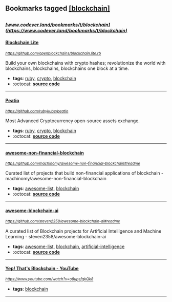 ## Bookmarks tagged [[blockchain]](https://www.codever.land/search?q=[blockchain])

_<sup><sup>[www.codever.land/bookmarks/t/blockchain](https://www.codever.land/bookmarks/t/blockchain)</sup></sup>_
---
#### [Blockchain Lite](https://github.com/openblockchains/blockchain.lite.rb)
_<sup>https://github.com/openblockchains/blockchain.lite.rb</sup>_

Build your own blockchains with crypto hashes; revolutionize the world with blockchains, blockchains, blockchains one block at a time.
* **tags**: [ruby](../tagged/ruby.md), [crypto](../tagged/crypto.md), [blockchain](../tagged/blockchain.md)
* :octocat: **[source code](https://github.com/openblockchains/blockchain.lite.rb)**
---
#### [Peatio](https://github.com/rubykube/peatio)
_<sup>https://github.com/rubykube/peatio</sup>_

Most Advanced Cryptocurrency open-source assets exchange.
* **tags**: [ruby](../tagged/ruby.md), [crypto](../tagged/crypto.md), [blockchain](../tagged/blockchain.md)
* :octocat: **[source code](https://github.com/rubykube/peatio)**
---
#### [awesome-non-financial-blockchain](https://github.com/machinomy/awesome-non-financial-blockchain#readme)
_<sup>https://github.com/machinomy/awesome-non-financial-blockchain#readme</sup>_

Curated list of projects that build non-financial applications of blockchain - machinomy/awesome-non-financial-blockchain
* **tags**: [awesome-list](../tagged/awesome-list.md), [blockchain](../tagged/blockchain.md)
* :octocat: **[source code](https://github.com/machinomy/awesome-non-financial-blockchain#readme)**
---
#### [awesome-blockchain-ai](https://github.com/steven2358/awesome-blockchain-ai#readme)
_<sup>https://github.com/steven2358/awesome-blockchain-ai#readme</sup>_

A curated list of Blockchain projects for Artificial Intelligence and Machine Learning - steven2358/awesome-blockchain-ai
* **tags**: [awesome-list](../tagged/awesome-list.md), [blockchain](../tagged/blockchain.md), [artificial-intelligence](../tagged/artificial-intelligence.md)
* :octocat: **[source code](https://github.com/steven2358/awesome-blockchain-ai#readme)**
---
#### [Yep! That's Blockchain - YouTube](https://www.youtube.com/watch?v=o8upsfqkQk8)
_<sup>https://www.youtube.com/watch?v=o8upsfqkQk8</sup>_

* **tags**: [blockchain](../tagged/blockchain.md)
---
